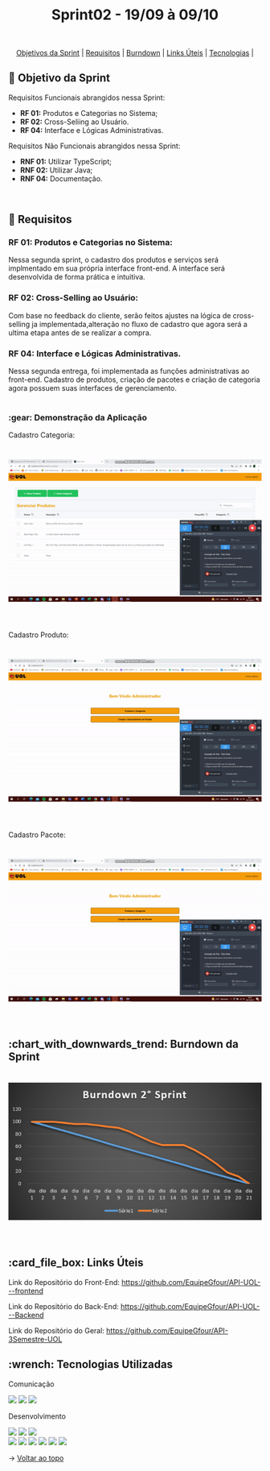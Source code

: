 <p align="center">
<h1 align="center"> Sprint02 - 19/09 à 09/10 </h1>
<br id="topo">
<p align="center">
    <a href="#Objetivo">Objetivos da Sprint</a>  |  
    <a href="#entregas">Requisitos</a>  |
    <a href="#burndown">Burndown</a>  |
    <a href="#links">Links Úteis</a>  |      
    <a href="#tecnologias">Tecnologias</a>  |    
</p>

<span id="Objetivo">
<h2> 🎯 Objetivo da Sprint</h2>
<p>Requisitos Funcionais abrangidos nessa Sprint:</p>

- **RF 01:** Produtos e Categorias no Sistema;
- **RF 02:** Cross-Seliing ao Usuário.
- **RF 04:** Interface e Lógicas Administrativas.


<p>Requisitos Não Funcionais abrangidos nessa Sprint:</p>

- **RNF 01:** Utilizar TypeScript;
- **RNF 02:** Utilizar Java;
- **RNF 04:** Documentação.

<br>

<span id="entregas">
<h2> 📑 Requisitos</h2>



### RF 01: Produtos e Categorias no Sistema:
Nessa segunda sprint, o cadastro dos produtos e serviços será implmentado em sua própria interface front-end. A interface será desenvolvida de forma prática e intuitiva.
<br>

### RF 02: Cross-Selling ao Usuário:
Com base no feedback do cliente, serão feitos ajustes na lógica de cross-selling ja implementada,alteração no fluxo de cadastro que agora será a ultima etapa antes de se realizar a compra.
<br>

### RF 04: Interface e Lógicas Administrativas.

Nessa segunda entrega, foi implementada as funções administrativas ao front-end. Cadastro de produtos, criação de pacotes e criação de categoria agora possuem suas interfaces de gerenciamento.
<br>
<br>

<h3>:gear: Demonstração da Aplicação</h3>

Cadastro Categoria:
<h1 align="center">
<img src = "./gif/Categoria.gif"></h1>
<br>

Cadastro Produto:
<h1 align="center">
<img src = "./gif/CadastroProduto.gif"></h1>
<br>

Cadastro Pacote:
<h1 align="center">
<img src = "./gif/Pacote.gif"></h1>
<br>

<span id="burndown">
<h2>:chart_with_downwards_trend: Burndown da Sprint</h2>


<h1 align="center">
<img src = "./gif/sprint-2.png"></h1>
<br>

<span id="links">
<h2>:card_file_box: Links Úteis</h2>

Link do Repositório do Front-End: https://github.com/EquipeGfour/API-UOL---frontend

Link do Repositório do Back-End: https://github.com/EquipeGfour/API-UOL---Backend

Link do Repositório do Geral: https://github.com/EquipeGfour/API-3Semestre-UOL
<br>

<span id="tecnologias">
<h2>:wrench: Tecnologias Utilizadas</h2>
<p>
<p> Comunicação <p>
<img src="https://img.shields.io/badge/Slack-CED4DA?style=for-the-badge&logo=slack&logoColor=4A154B"/> 
<img src="https://img.shields.io/badge/Discord-CED4DA?style=for-the-badge&logo=discord&logoColor=5865F2"/> 
<img src="https://img.shields.io/badge/Trello-CED4DA?style=for-the-badge&logo=trello&logoColor=0052CC"/>
<p> Desenvolvimento <p>
<img src="https://img.shields.io/badge/Figma-CED4DA?style=for-the-badge&logo=figma&logoColor=F24E1E"/>
<img src="https://img.shields.io/badge/Eclipse-CED4DA?style=for-the-badge&logo=eclipse&logoColor=2C2255" />
<img src="https://img.shields.io/badge/CSS3-CED4DA?style=for-the-badge&logo=css3&logoColor=1572B6"/> 
<br> <img src="https://img.shields.io/badge/JavaScript-CED4DA?style=for-the-badge&logo=javascript&logoColor=F7DF1E"/>  
<img src="https://img.shields.io/badge/TypeScript-CED4DA?style=for-the-badge&logo=typescript&logoColor=007ACC"/> 
<img src="https://img.shields.io/badge/Java-CED4DA?style=for-the-badge&logo=java&logoColor=ff8000" />
<img src="https://img.shields.io/badge/Spring-CED4DA?style=for-the-badge&logo=spring&logoColor=6DB33F" />
<img src="https://img.shields.io/badge/React-CED4DA?style=for-the-badge&logo=react&logoColor=61DAFB"/> 
<img src="https://img.shields.io/badge/MongoDB-CED4DA?style=for-the-badge&logo=mongodb&logoColor=4EA94B"/>
</p>


 
 → [Voltar ao topo](#topo)

